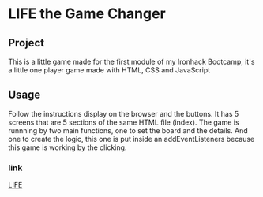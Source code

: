 # LIFE the Game Changer

## Project
This is a little game made for the first module of my Ironhack Bootcamp, it's a little one player game made with HTML, CSS and JavaScript

## Usage

Follow the instructions display on the browser and the buttons.
It has 5 screens that are 5 sections of the same HTML file (index). The game is runnning by two main functions, one to set the board and the details. And one to create the logic, this one is put inside an addEventListeners because this game is working by the clicking.

### link 

[LIFE]()
